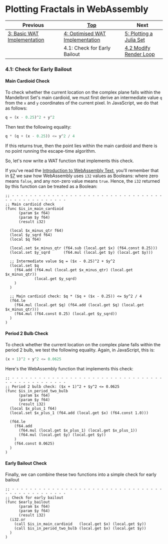 # Plotting Fractals in WebAssembly

| Previous | [Top](/chriswhealy/plotting-fractals-in-webassembly) | Next
|---|---|---
| [3: Basic WAT Implementation](../../03%20WAT%20Basic%20Implementation/) | [4: Optimised WAT Implementation](../) | [5: Plotting a Julia Set](../../05%20MB%20Julia%20Set/)
| | 4.1: Check for Early Bailout | [4.2 Modify Render Loop](../02/)

### 4.1: Check for Early Bailout

#### Main Cardioid Check

To check whether the current location on the complex plane falls within the Mandelbrot Set's main cardioid, we must first derive an intermediate value `q` from the `x` and `y` coordinates of the current pixel.
In JavaScript, we do that as follows:

```javascript
q = (x - 0.25)^2 + y^2
```

Then test the following equality:

```javascript
q * (q + (x - 0.25)) <= y^2 / 4
```

If this returns true, then the point lies within the main cardioid and there is no point running the escape-time algorithm.

So, let's now write a WAT function that implements this check.

If you've read the [Introduction to WebAssembly Text](../../../Introduction%20to%20WebAssembly%20Text/), you'll remember that in [§7](../../../Introduction%20to%20WebAssembly%20Text/07/) we saw how WebAssembly uses `i32` values as Booleans: where zero means `false`, and any non-zero value means `true`.
Hence, the `i32` returned by this function can be treated as a Boolean:

```wast
;; - - - - - - - - - - - - - - - - - - - - - - - - - - - - - - - - - - - - - - - - - - - - - - - -
;; Main cardioid check
(func $is_in_main_cardioid
      (param $x f64)
      (param $y f64)
      (result i32)

  (local $x_minus_qtr f64)
  (local $y_sqrd f64)
  (local $q f64)

  (local.set $x_minus_qtr (f64.sub (local.get $x) (f64.const 0.25)))
  (local.set $y_sqrd      (f64.mul (local.get $y) (local.get $y)))

  ;; Intermediate value $q = ($x - 0.25)^2 + $y^2
  (local.set $q
    (f64.add (f64.mul (local.get $x_minus_qtr) (local.get $x_minus_qtr))
             (local.get $y_sqrd)
    )
  )

  ;; Main cardioid check: $q * ($q + ($x - 0.25)) <= $y^2 / 4
  (f64.le
    (f64.mul (local.get $q) (f64.add (local.get $q) (local.get $x_minus_qtr)))
    (f64.mul (f64.const 0.25) (local.get $y_sqrd))
  )
)
```

#### Period 2 Bulb Check

To check whether the current location on the complex plane falls within the period 2 bulb, we test the following equality.
Again, in JavaScript, this is:

```javascript
(x + 1)^2 + y^2 <= 0.0625
```

Here's the WebAssembly function that implements this check:

```wast
;; - - - - - - - - - - - - - - - - - - - - - - - - - - - - - - - - - - - - - - - - - - - - - - - -
;; Period 2 bulb check: ($x + 1)^2 + $y^2 <= 0.0625
(func $is_in_period_two_bulb
      (param $x f64)
      (param $y f64)
      (result i32)
  (local $x_plus_1 f64)
  (local.set $x_plus_1 (f64.add (local.get $x) (f64.const 1.0)))

  (f64.le
    (f64.add
      (f64.mul (local.get $x_plus_1) (local.get $x_plus_1))
      (f64.mul (local.get $y) (local.get $y))
    )
    (f64.const 0.0625)
  )
)
```

#### Early Bailout Check

Finally, we can combine these two functions into a simple check for early bailout

```wast
;; - - - - - - - - - - - - - - - - - - - - - - - - - - - - - - - - - - - - - - - - - - - - - - - -
;; Check for early bailout
(func $early_bailout
      (param $x f64)
      (param $y f64)
      (result i32)
  (i32.or
    (call $is_in_main_cardioid   (local.get $x) (local.get $y))
    (call $is_in_period_two_bulb (local.get $x) (local.get $y))
  )
)
```
